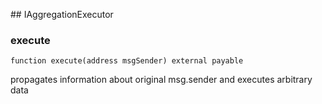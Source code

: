 ﻿﻿## IAggregationExecutor


### execute

```solidity
function execute(address msgSender) external payable
```

propagates information about original msg.sender and executes arbitrary data






